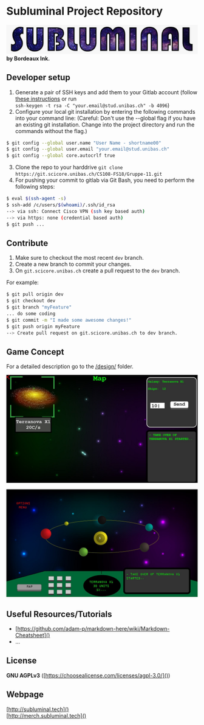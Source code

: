 # Subluminal Project Repository

[![Logo](./assets/logo/subluminal_logo.png)](http://subluminal.tech) **by Bordeaux Ink.**


## Developer setup
1. Generate a pair of SSH keys and add them to your Gitlab account (follow [these instructions](https://git.scicore.unibas.ch/help/ssh/README#generating-a-new-ssh-key-pair) or run  
``ssh-keygen -t rsa -C "your.email@stud.unibas.ch" -b 4096``)
2. Configure your local git installation by entering the following commands into your command line:
(Careful: Don't use the --global flag if you have an existing git installation. Change into the project directory and run the commands without the flag.)
```sh
$ git config --global user.name "User Name - shortname00"  
$ git config --global user.email "your.email@stud.unibas.ch"
$ git config --global core.autocrlf true  
```
3. Clone the repo to your harddrive ``git clone https://git.scicore.unibas.ch/CS108-FS18/Gruppe-11.git``  
4. For pushing your commit to gitlab via Git Bash, you need to perform the following steps:
```sh
$ eval $(ssh-agent -s)
$ ssh-add /c/users/$(whoami)/.ssh/id_rsa
--> via ssh: Connect Cisco VPN (ssh key based auth)
--> via https: none (credential based auth)
$ git push ...
```


## Contribute
1. Make sure to checkout the most recent ``dev`` branch.
2. Create a new branch to commit your changes.
3. On ``git.scicore.unibas.ch`` create a pull request to the ``dev`` branch.

For example:
```sh
$ git pull origin dev
$ git checkout dev
$ git branch "myFeature"
... do some coding
$ git commit -m "I made some awesome changes!"
$ git push origin myFeature
--> Create pull request on git.scicore.unibas.ch to dev branch.
```


## Game Concept
For a detailed description go to the [/design/](/design/) folder.  

![Mockup Image 1](./assets/mockup/ui_1.png)  

![Mockup Image 2](./assets/mockup/ui_2.png)


## Useful Resources/Tutorials
- [https://github.com/adam-p/markdown-here/wiki/Markdown-Cheatsheet]()
- ...

## License
**GNU AGPLv3** ([https://choosealicense.com/licenses/agpl-3.0/]())


## Webpage
[http://subluminal.tech]()  
[http://merch.subluminal.tech]()  